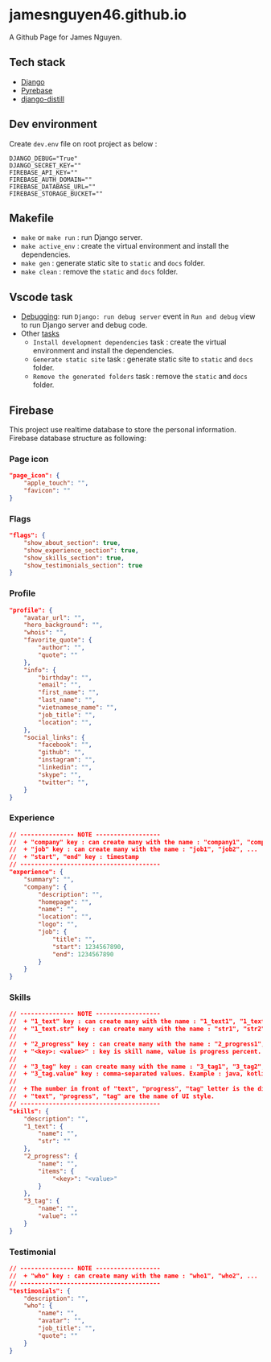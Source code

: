 # jamesnguyen46.github.io

A Github Page for James Nguyen.

## Tech stack

- [Django](https://docs.djangoproject.com/)
- [Pyrebase](https://github.com/thisbejim/Pyrebase)
- [django-distill](https://github.com/meeb/django-distill)

## Dev environment

Create `dev.env` file on root project as below :

```
DJANGO_DEBUG="True"
DJANGO_SECRET_KEY=""
FIREBASE_API_KEY=""
FIREBASE_AUTH_DOMAIN=""
FIREBASE_DATABASE_URL=""
FIREBASE_STORAGE_BUCKET=""
```

## Makefile

- `make` or `make run` : run Django server.
- `make active_env` : create the virtual environment and install the dependencies.
- `make gen` : generate static site to `static` and `docs` folder.
- `make clean` : remove the `static` and `docs` folder.

## Vscode task

- [Debugging](https://code.visualstudio.com/docs/editor/debugging): run `Django: run debug server` event in `Run and debug` view to run Django server and debug code.
- Other [tasks](https://code.visualstudio.com/docs/editor/tasks)
  - `Install development dependencies` task : create the virtual environment and install the dependencies.
  - `Generate static site` task : generate static site to `static` and `docs` folder.
  - `Remove the generated folders` task : remove the `static` and `docs` folder.

## Firebase

This project use realtime database to store the personal information. Firebase database structure as following:

### Page icon

```json
"page_icon": {
    "apple_touch": "",
    "favicon": ""
}
```

### Flags

```json
"flags": {
    "show_about_section": true,
    "show_experience_section": true,
    "show_skills_section": true,
    "show_testimonials_section": true
}
```

### Profile

```json
"profile": {
    "avatar_url": "",
    "hero_background": "",
    "whois": "",
    "favorite_quote": {
        "author": "",
        "quote": ""
    },
    "info": {
        "birthday": "",
        "email": "",
        "first_name": "",
        "last_name": "",
        "vietnamese_name": "",
        "job_title": "",
        "location": "",
    },
    "social_links": {
        "facebook": "",
        "github": "",
        "instagram": "",
        "linkedin": "",
        "skype": "",
        "twitter": "",
    }
}
```

### Experience

```json
// --------------- NOTE ------------------
//  + "company" key : can create many with the name : "company1", "company2", ...
//  + "job" key : can create many with the name : "job1", "job2", ...
//  + "start", "end" key : timestamp
// ---------------------------------------
"experience": {
    "summary": "",
    "company": {
        "description": "",
        "homepage": "",
        "name": "",
        "location": "",
        "logo": "",
        "job": {
            "title": "",
            "start": 1234567890,
            "end": 1234567890
        }
    }
}
```

### Skills

```json
// --------------- NOTE ------------------
//  + "1_text" key : can create many with the name : "1_text1", "1_text2", ...
//  + "1_text.str" key : can create many with the name : "str1", "str2", ...
//
//  + "2_progress" key : can create many with the name : "2_progress1", "2_progress2", ...
//  + "<key>: <value>" : key is skill name, value is progress percent. Example: java:70, kotlin:80
//
//  + "3_tag" key : can create many with the name : "3_tag1", "3_tag2", ...
//  + "3_tag.value" key : comma-separated values. Example : java, kotlin, dart, swift
//
//  + The number in front of "text", "progress", "tag" letter is the display order.
//  + "text", "progress", "tag" are the name of UI style.
// ---------------------------------------
"skills": {
    "description": "",
    "1_text": {
        "name": "",
        "str": ""
    },
    "2_progress": {
        "name": "",
        "items": {
            "<key>": "<value>"
        }
    },
    "3_tag": {
        "name": "",
        "value": ""
    }
}
```

### Testimonial

```json
// --------------- NOTE ------------------
//  + "who" key : can create many with the name : "who1", "who2", ...
// ---------------------------------------
"testimonials": {
    "description": "",
    "who": {
        "name": "",
        "avatar": "",
        "job_title": "",
        "quote": ""
    }
}
```
